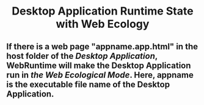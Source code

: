 <h1 align=center>Desktop Application Runtime State with Web Ecology</h1>
<h2>
  <p>If there is a web page "appname.app.html" in the host folder of the <i>Desktop Application</i>, WebRuntime will make the Desktop Application run in <i>the Web Ecological Mode</i>. Here, appname is the executable file name of the Desktop Application.</p>
</h2>
